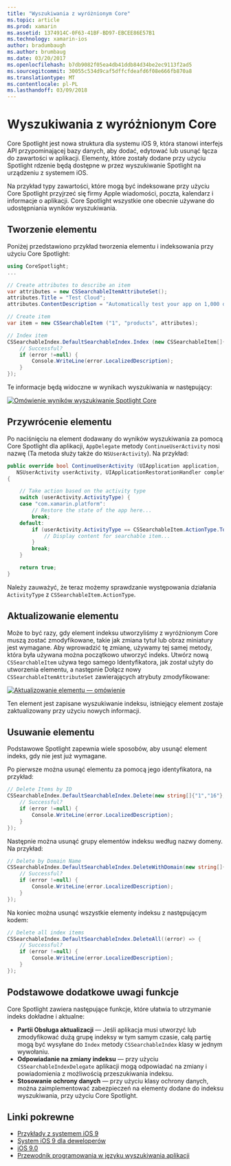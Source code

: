 ```yaml
---
title: "Wyszukiwania z wyróżnionym Core"
ms.topic: article
ms.prod: xamarin
ms.assetid: 1374914C-0F63-41BF-BD97-EBCEE86E57B1
ms.technology: xamarin-ios
author: bradumbaugh
ms.author: brumbaug
ms.date: 03/20/2017
ms.openlocfilehash: b7db9082f05ea4db41ddb84d34be2ec9113f2ad5
ms.sourcegitcommit: 30055c534d9caf5dffcfdeafd6f08e666fb870a8
ms.translationtype: MT
ms.contentlocale: pl-PL
ms.lasthandoff: 03/09/2018
---
```

# <a name="search-with-core-spotlight"></a>Wyszukiwania z wyróżnionym Core

Core Spotlight jest nowa struktura dla systemu iOS 9, która stanowi interfejs API przypominającej bazy danych, aby dodać, edytować lub usunąć łącza do zawartości w aplikacji. Elementy, które zostały dodane przy użyciu Spotlight rdzenie będą dostępne w przez wyszukiwanie Spotlight na urządzeniu z systemem iOS.

Na przykład typy zawartości, które mogą być indeksowane przy użyciu Core Spotlight przyjrzeć się firmy Apple wiadomości, poczta, kalendarz i informacje o aplikacji. Core Spotlight wszystkie one obecnie używane do udostępniania wyników wyszukiwania.

## <a name="creating-an-item"></a>Tworzenie elementu

Poniżej przedstawiono przykład tworzenia elementu i indeksowania przy użyciu Core Spotlight:

```csharp
using CoreSpotlight;
...

// Create attributes to describe an item
var attributes = new CSSearchableItemAttributeSet();
attributes.Title = "Test Cloud";
attributes.ContentDescription = "Automatically test your app on 1,000 devices in the cloud.";

// Create item
var item = new CSSearchableItem ("1", "products", attributes);

// Index item
CSSearchableIndex.DefaultSearchableIndex.Index (new CSSearchableItem[]{ item }, (error) => {
    // Successful?
    if (error !=null) {
        Console.WriteLine(error.LocalizedDescription);
    }
});
```

Te informacje będą widoczne w wynikach wyszukiwania w następujący:

[![](corespotlight-images/corespotlight01.png "Omówienie wyników wyszukiwanie Spotlight Core")](corespotlight-images/corespotlight01.png#lightbox)

## <a name="restoring-an-item"></a>Przywrócenie elementu

Po naciśnięciu na element dodawany do wyników wyszukiwania za pomocą Core Spotlight dla aplikacji, `AppDelegate` metody `ContinueUserActivity` nosi nazwę (Ta metoda służy także do `NSUserActivity`). Na przykład:

```csharp
public override bool ContinueUserActivity (UIApplication application,
   NSUserActivity userActivity, UIApplicationRestorationHandler completionHandler)
{

    // Take action based on the activity type
    switch (userActivity.ActivityType) {
    case "com.xamarin.platform":
        // Restore the state of the app here...
        break;
    default:
        if (userActivity.ActivityType == CSSearchableItem.ActionType.ToString ()) {
            // Display content for searchable item...
        }
        break;
    }

    return true;
}
```

Należy zauważyć, że teraz możemy sprawdzanie występowania działania `ActivityType` z `CSSearchableItem.ActionType`.

## <a name="updating-an-item"></a>Aktualizowanie elementu

Może to być razy, gdy element indeksu utworzyliśmy z wyróżnionym Core muszą zostać zmodyfikowane, takie jak zmiana tytuł lub obraz miniatury jest wymagane. Aby wprowadzić tę zmianę, używamy tej samej metody, która była używana można początkowo utworzyć indeks.
Utwórz nową `CSSearchableItem` używa tego samego Identyfikatora, jak został użyty do utworzenia elementu, a następnie Dołącz nowy `CSSearchableItemAttributeSet` zawierających atrybuty zmodyfikowane:

[![](corespotlight-images/corespotlight02.png "Aktualizowanie elementu — omówienie")](corespotlight-images/corespotlight02.png#lightbox)

Ten element jest zapisane wyszukiwanie indeksu, istniejący element zostaje zaktualizowany przy użyciu nowych informacji.

## <a name="deleting-an-item"></a>Usuwanie elementu

Podstawowe Spotlight zapewnia wiele sposobów, aby usunąć element indeks, gdy nie jest już wymagane.

Po pierwsze można usunąć elementu za pomocą jego identyfikatora, na przykład:

```csharp
// Delete Items by ID
CSSearchableIndex.DefaultSearchableIndex.Delete(new string[]{"1","16"},(error) => {
    // Successful?
    if (error !=null) {
        Console.WriteLine(error.LocalizedDescription);
    }
});
```

Następnie można usunąć grupy elementów indeksu według nazwy domeny. Na przykład:

```csharp
// Delete by Domain Name
CSSearchableIndex.DefaultSearchableIndex.DeleteWithDomain(new string[]{"domain-name"},(error) => {
    // Successful?
    if (error !=null) {
        Console.WriteLine(error.LocalizedDescription);
    }
});
```

Na koniec można usunąć wszystkie elementy indeksu z następującym kodem:

```csharp
// Delete all index items
CSSearchableIndex.DefaultSearchableIndex.DeleteAll((error) => {
    // Successful?
    if (error !=null) {
        Console.WriteLine(error.LocalizedDescription);
    }
});
```
## <a name="additional-core-spotlight-features"></a>Podstawowe dodatkowe uwagi funkcje

Core Spotlight zawiera następujące funkcje, które ułatwia to utrzymanie indeks dokładne i aktualne:

- **Partii Obsługa aktualizacji** — Jeśli aplikacja musi utworzyć lub zmodyfikować dużą grupę indeksy w tym samym czasie, całą partię mogą być wysyłane do `Index` metody `CSSearchableIndex` klasy w jednym wywołaniu.
- **Odpowiadanie na zmiany indeksu** — przy użyciu `CSSearchableIndexDelegate` aplikacji mogą odpowiadać na zmiany i powiadomienia z możliwością przeszukiwania indeksu.
- **Stosowanie ochrony danych** — przy użyciu klasy ochrony danych, można zaimplementować zabezpieczeń na elementy dodane do indeksu wyszukiwania, przy użyciu Core Spotlight.



## <a name="related-links"></a>Linki pokrewne

- [Przykłady z systemem iOS 9](https://developer.xamarin.com/samples/ios/iOS9/)
- [System iOS 9 dla deweloperów](https://developer.apple.com/ios/pre-release/)
- [iOS 9.0](https://developer.apple.com/library/prerelease/ios/releasenotes/General/WhatsNewIniOS/Articles/iOS9.html)
- [Przewodnik programowania w języku wyszukiwania aplikacji](https://developer.apple.com/library/prerelease/ios/documentation/General/Conceptual/AppSearch/index.html#//apple_ref/doc/uid/TP40016308)
